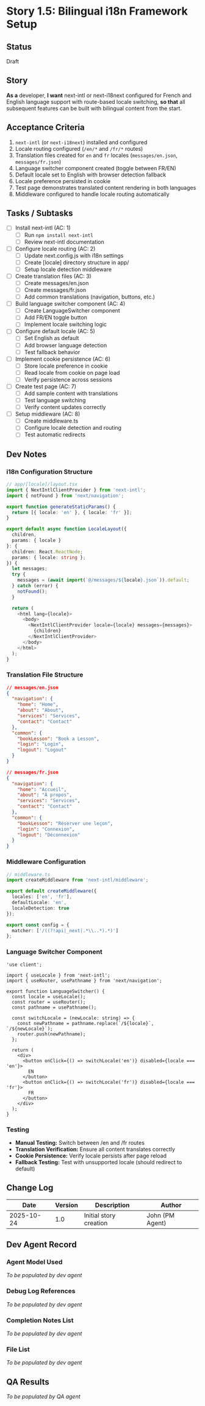 # Story 1.5: Bilingual i18n Framework Setup

## Status
Draft

## Story
**As a** developer,
**I want** next-intl or next-i18next configured for French and English language support with route-based locale switching,
**so that** all subsequent features can be built with bilingual content from the start.

## Acceptance Criteria
1. `next-intl` (or `next-i18next`) installed and configured
2. Locale routing configured (`/en/*` and `/fr/*` routes)
3. Translation files created for `en` and `fr` locales (`messages/en.json`, `messages/fr.json`)
4. Language switcher component created (toggle between FR/EN)
5. Default locale set to English with browser detection fallback
6. Locale preference persisted in cookie
7. Test page demonstrates translated content rendering in both languages
8. Middleware configured to handle locale routing automatically

## Tasks / Subtasks
- [ ] Install next-intl (AC: 1)
  - [ ] Run `npm install next-intl`
  - [ ] Review next-intl documentation
- [ ] Configure locale routing (AC: 2)
  - [ ] Update next.config.js with i18n settings
  - [ ] Create [locale] directory structure in app/
  - [ ] Setup locale detection middleware
- [ ] Create translation files (AC: 3)
  - [ ] Create messages/en.json
  - [ ] Create messages/fr.json
  - [ ] Add common translations (navigation, buttons, etc.)
- [ ] Build language switcher component (AC: 4)
  - [ ] Create LanguageSwitcher component
  - [ ] Add FR/EN toggle button
  - [ ] Implement locale switching logic
- [ ] Configure default locale (AC: 5)
  - [ ] Set English as default
  - [ ] Add browser language detection
  - [ ] Test fallback behavior
- [ ] Implement cookie persistence (AC: 6)
  - [ ] Store locale preference in cookie
  - [ ] Read locale from cookie on page load
  - [ ] Verify persistence across sessions
- [ ] Create test page (AC: 7)
  - [ ] Add sample content with translations
  - [ ] Test language switching
  - [ ] Verify content updates correctly
- [ ] Setup middleware (AC: 8)
  - [ ] Create middleware.ts
  - [ ] Configure locale detection and routing
  - [ ] Test automatic redirects

## Dev Notes

### i18n Configuration Structure

```typescript
// app/[locale]/layout.tsx
import { NextIntlClientProvider } from 'next-intl';
import { notFound } from 'next/navigation';

export function generateStaticParams() {
  return [{ locale: 'en' }, { locale: 'fr' }];
}

export default async function LocaleLayout({
  children,
  params: { locale }
}: {
  children: React.ReactNode;
  params: { locale: string };
}) {
  let messages;
  try {
    messages = (await import(`@/messages/${locale}.json`)).default;
  } catch (error) {
    notFound();
  }

  return (
    <html lang={locale}>
      <body>
        <NextIntlClientProvider locale={locale} messages={messages}>
          {children}
        </NextIntlClientProvider>
      </body>
    </html>
  );
}
```

### Translation File Structure
```json
// messages/en.json
{
  "navigation": {
    "home": "Home",
    "about": "About",
    "services": "Services",
    "contact": "Contact"
  },
  "common": {
    "bookLesson": "Book a Lesson",
    "login": "Login",
    "logout": "Logout"
  }
}

// messages/fr.json
{
  "navigation": {
    "home": "Accueil",
    "about": "À propos",
    "services": "Services",
    "contact": "Contact"
  },
  "common": {
    "bookLesson": "Réserver une leçon",
    "login": "Connexion",
    "logout": "Déconnexion"
  }
}
```

### Middleware Configuration
```typescript
// middleware.ts
import createMiddleware from 'next-intl/middleware';

export default createMiddleware({
  locales: ['en', 'fr'],
  defaultLocale: 'en',
  localeDetection: true
});

export const config = {
  matcher: ['/((?!api|_next|.*\\..*).*)']
};
```

### Language Switcher Component
```tsx
'use client';

import { useLocale } from 'next-intl';
import { useRouter, usePathname } from 'next/navigation';

export function LanguageSwitcher() {
  const locale = useLocale();
  const router = useRouter();
  const pathname = usePathname();

  const switchLocale = (newLocale: string) => {
    const newPathname = pathname.replace(`/${locale}`, `/${newLocale}`);
    router.push(newPathname);
  };

  return (
    <div>
      <button onClick={() => switchLocale('en')} disabled={locale === 'en'}>
        EN
      </button>
      <button onClick={() => switchLocale('fr')} disabled={locale === 'fr'}>
        FR
      </button>
    </div>
  );
}
```

### Testing
- **Manual Testing:** Switch between /en and /fr routes
- **Translation Verification:** Ensure all content translates correctly
- **Cookie Persistence:** Verify locale persists after page reload
- **Fallback Testing:** Test with unsupported locale (should redirect to default)

## Change Log
| Date | Version | Description | Author |
|------|---------|-------------|--------|
| 2025-10-24 | 1.0 | Initial story creation | John (PM Agent) |

## Dev Agent Record

### Agent Model Used
_To be populated by dev agent_

### Debug Log References
_To be populated by dev agent_

### Completion Notes List
_To be populated by dev agent_

### File List
_To be populated by dev agent_

## QA Results
_To be populated by QA agent_
